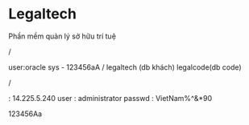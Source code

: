 # Legaltech
Phần mềm quản lý sở hữu trí tuệ

/

user:oracle
sys - 123456aA
/
legaltech (db khách) legalcode(db code)

/

: 14.225.5.240 user : administrator passwd : VietNam%^&*90

123456Aa